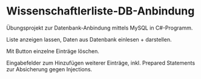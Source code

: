 # Wissenschaftlerliste-DB-Anbindung

Übungsprojekt zur Datenbank-Anbindung mittels MySQL in C#-Programm. 

Liste anzeigen lassen, Daten aus Datenbank einlesen + darstellen. 

Mit Button einzelne Einträge löschen.

Eingabefelder zum Hinzufügen weiterer Einträge, 
inkl. Prepared Statements zur Absicherung gegen Injections.
